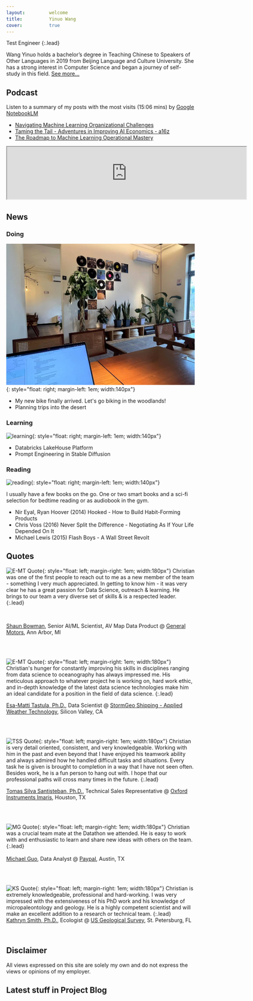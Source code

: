 ```yaml
---
layout:         welcome
title:          Yinuo Wang
cover:          true
---
```


Test Engineer
{:.lead}


Wang Yinuo holds a bachelor’s degree in Teaching Chinese to Speakers of Other Languages in 2019 from Beijing Language and Culture University. 
She has a strong interest in Computer Science and began a journey of self-study in this field.
[See more...](/about/)

## Podcast

Listen to a summary of my posts with the most visits (15:06 mins)
by <a href="https://notebooklm.google.com/" target="_blank">Google NotebookLM</a>

- <a href="../blog/projectblog/2023-09-30-ML_org/" target="_blank">Navigating Machine Learning Organizational Challenges</a>
- <a href="../blog/projectblog/2021-01-20-Taming_Tail/" target="_blank">Taming the Tail - Adventures in Improving AI Economics - a16z</a>
- <a href="../blog/projectblog/2023-10-01-MLOps_mastery/" target="_blank"> The Roadmap to Machine Learning Operational Mastery</a>
<iframe src="https://drive.google.com/file/d/1ZuJYEFN4M-iPMnn6Bvw-zHXaVptktbf_/preview" width="640" height="140" allow="autoplay"></iframe>



## News

### <i class="icomoon icon-wrench"></i> Doing 
![doing](/assets/img/index/doing.png){: style="float: right; margin-left: 1em; width:140px"}

- My new bike finally arrived. Let's go biking in the woodlands!
- Planning trips into the desert


	
### <i class="icomoon icon-lightbulb3"></i> Learning
![learning](/assets/img/index/learning.png){: style="float: right; margin-left: 1em; width:140px"}

- Databricks LakeHouse Platform
- Prompt Engineering in Stable Diffusion




### <i class="icomoon icon-books"></i> Reading
![reading](/assets/img/index/reading.png){: style="float: right; margin-left: 1em; width:140px"}

I usually have a few books on the go. One or two smart books and a sci-fi selection for bedtime reading or as audiobook in the gym.

- Nir Eyal, Ryan Hoover (2014) Hooked - How to Build Habit-Forming Products
- Chris Voss (2016) Never Split the Difference - Negotiating As If Your Life Depended On It
- Michael Lewis (2015) Flash Boys - A Wall Street Revolt




## Quotes


![E-MT Quote](/assets/img/index/quotes/sb_round.png){: style="float: left; margin-right: 1em; width:180px"}
<i class="icomoon icon-quotes-left"></i>
Christian was one of the first people to reach out to me as a new member of the team - something I very much appreciated.
In getting to know him - it was very clear he has a great passion for Data Science, outreach & learning.
He brings to our team a very diverse set of skills & is a respected leader.
<i class="icomoon icon-quotes-right"></i>
{:.lead}

<br>

<a href="https://www.linkedin.com/in/shaun-bowman-4439b013/" target="_blank">Shaun Bowman</a>, Senior AI/ML Scientist, AV Map Data Product @ <a href="https://www.gm.com/" target="_blank">General Motors</a>, Ann Arbor, MI

<br>
<br>


![E-MT Quote](/assets/img/index/quotes/emt_round.png){: style="float: left; margin-right: 1em; width:180px"}
<i class="icomoon icon-quotes-left"></i>
Christian's hunger for constantly improving his skills in disciplines ranging from data science to oceanography has always impressed me.
His meticulous approach to whatever project he is working on, hard work ethic, and in-depth knowledge of the latest data science technologies make him an ideal candidate for a position in the field of data science.
<i class="icomoon icon-quotes-right"></i>
{:.lead}

<a href="https://www.linkedin.com/in/esa-matti-tastula-126274a9/" target="_blank">Esa-Matti Tastula, Ph.D.</a>, Data Scientist @ <a href="https://www.stormgeo.com/" target="_blank">StormGeo Shipping - Applied Weather Technology</a>, Silicon Valley, CA

<br>
<br>

![TSS Quote](/assets/img/index/quotes/TSS_round.png){: style="float: left; margin-right: 1em; width:180px"}
<i class="icomoon icon-quotes-left"></i>
Christian is very detail oriented, consistent, and very knowledgeable.
Working with him in the past and even beyond that I have enjoyed his teamwork ability and always admired how he handled difficult tasks and situations.
Every task he is given is brought to completion in a way that I have not seen often.
Besides work, he is a fun person to hang out with.
I hope that our professional paths will cross many times in the future.
<i class="icomoon icon-quotes-right"></i>
{:.lead}

<a href="https://www.linkedin.com/in/tomas-silva-santisteban-phd-b2736a115/" target="_blank">Tomas Silva Santisteban, Ph.D.</a>, Technical Sales Representative @ <a href="https://imaris.oxinst.com/" target="_blank">Oxford Instruments Imaris</a>, Houston, TX

<br>
<br>


![MG Quote](/assets/img/index/quotes/mg_round.png){: style="float: left; margin-right: 1em; width:180px"}
<i class="icomoon icon-quotes-left"></i> Christian was a crucial team mate at the Datathon we attended.
He is easy to work with and enthusiastic to learn and share new ideas with others on the team. <i class="icomoon icon-quotes-right"></i>
{:.lead}
<br>
<br>
<a href="https://www.linkedin.com/in/michael-guo-2850825a/" target="_blank">Michael Guo</a>, Data Analyst @ <a href="https://www.paypal.com/" target="_blank">Paypal</a>, Austin, TX

<br>
<br>

![KS Quote](/assets/img/index/quotes/ks_round.png){: style="float: left; margin-right: 1em; width:180px"}
<i class="icomoon icon-quotes-left"></i> Christian is extremely knowledgeable, professional and hard-working.
I was very impressed with the extensiveness of his PhD work and his knowledge of micropaleontology and geology.
He is a highly competent scientist and will make an excellent addition to a research or technical team. <i class="icomoon icon-quotes-right"></i>
{:.lead}
<br>
<a href="https://www.linkedin.com/in/kathryn-smith-9465ab84/" target="_blank">Kathryn Smith, Ph.D.</a>, Ecologist @ <a href="https://www.usgs.gov/" target="_blank">US Geological Survey</a>, St. Petersburg, FL

<br>

## Disclaimer

All views expressed on this site are solely my own and do not express the views or opinions of my employer.

## Latest stuff in Project Blog
<!--posts-->
